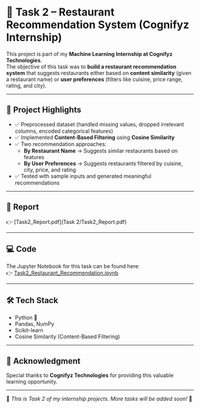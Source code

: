 # 🍴 Task 2 – Restaurant Recommendation System (Cognifyz Internship)

This project is part of my **Machine Learning Internship at Cognifyz Technologies**.  
The objective of this task was to **build a restaurant recommendation system** that suggests restaurants either based on **content similarity** (given a restaurant name) or **user preferences** (filters like cuisine, price range, rating, and city).

---

## 📌 Project Highlights
- ✅ Preprocessed dataset (handled missing values, dropped irrelevant columns, encoded categorical features)  
- ✅ Implemented **Content-Based Filtering** using **Cosine Similarity**  
- ✅ Two recommendation approaches:  
  - **By Restaurant Name** → Suggests similar restaurants based on features  
  - **By User Preferences** → Suggests restaurants filtered by cuisine, city, price, and rating  
- ✅ Tested with sample inputs and generated meaningful recommendations  

---

## 📄 Report
👉 [Task2_Report.pdf](Task 2/Task2_Report.pdf)

---

## 💻 Code
The Jupyter Notebook for this task can be found here:  
👉 [Task2_Restaurant_Recommendation.ipynb](Task2_Restaurant_Recommendation/Task2_Restaurant_Recommendation.ipynb)

---

## 🛠️ Tech Stack
- Python 🐍  
- Pandas, NumPy  
- Scikit-learn  
- Cosine Similarity (Content-Based Filtering)

---

## 🙏 Acknowledgment
Special thanks to **Cognifyz Technologies** for providing this valuable learning opportunity.  

---

🔖 *This is Task 2 of my internship projects. More tasks will be added soon!* 🚀
